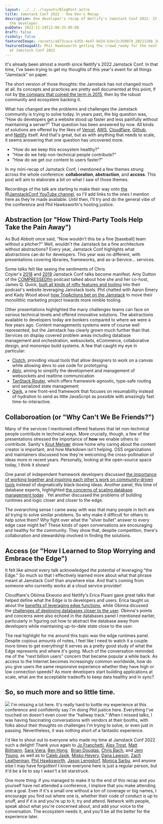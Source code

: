 ```yaml
---
layout: ../../../layouts/BlogPost.astro
title: Jamstack Conf 2022 - One Dev's Recap
description: One developer's recap of Netlify's Jamstack Conf 2022. It's me. I'm
  the developer.
pubDate: 2022-11-29T12:00:33-05:00
draft: false
rssOnly: false
featuredImage: /assets/a873caca-b355-4e47-8d24-b3ec2c350879_20221108_162354.jpeg
featuredImageAlt: Phil Hawksworth getting the crowd ready for the next speaker
  at Jamstack Conf 2022
---
```

It's already been almost a month since Netlify's 2022 Jamstack Conf. In that time, I've been trying to get my thoughts of this year's event for all things "Jamstack" on paper.

The short version of those thoughts: the Jamstack has not changed much at all. Its concepts and practices are pretty well documented at this point, if not by [the company that coined the term in 2015](https://sdtimes.com/webdev/jamstack-brings-front-end-development-back-into-focus/), then by the robust community and ecosystem backing it.

What has changed are the problems and challenges the Jamstack community is trying to solve today. In years past, the big question was, "How do developers get a website stood up faster and less painfully without maintaining a server?" That question has been answered by now. All kinds of solutions are offered by the likes of [Vercel](https://vercel.com/), [AWS](https://aws.amazon.com/amplify/), [Cloudflare](https://pages.cloudflare.com/), [Github](https://pages.github.com/), and [Netlify](https://www.netlify.com/) itself. And that's great, but as with anything that needs to scale, it seems answering that one question has uncovered more.

- "How do we keep this ecosystem healthy?"
- "How do we help non-technical people contribute?"
- "How do we get our content to users faster?"

In my mini-recap of Jamstack Conf, I mentioned a few themes strung across the whole conference: **collaboration**, **abstraction**, and **access**. This post will aim to elaborate a bit on what I saw of those themes.

Recordings of the talk are starting to make their way onto [the @JamstackConf YouTube channel](https://www.youtube.com/@JamstackConf), so I'll add links to the ones I mention here as they're made available. Until then, I'll try and do the general vibe of the conference and Phil Hawksworth's hosting justice.

## Abstraction (or "How Third-Party Tools Help Take the Pain Away")

As Bud Abbott once said, "Now wouldn't this be a fine [baseball] team without a pitcher?" Well, wouldn't the Jamstack be a fine architecture without abstractions? Every year, Jamstack Conf highlights what abstractions can do for developers. This year was no different, with presentations covering libraries, frameworks, and as-a-Service... services.

Some talks felt like seeing the sentiments of Chris Coyier's [2018](https://www.youtube.com/watch?v=grSxHfGoaeg) and [2019](https://www.youtube.com/watch?v=lFOfQsi5ye0) Jamstack Conf talks become manifest. Amy Dutton of the [COMPRESSEDfm](https://compressed.fm/) podcast talked about how she and her co-host, James Q. Quick, [built all kinds of nifty features and tooling](https://www.youtube.com/watch?v=WrqoANCpA7w) into their podcast's website leveraging Jamstack tools. Phil chatted with Aaron Emery and Kady Wood about [how TripActions bet on the Jamstack](https://www.youtube.com/watch?v=AsycaWgpmys) to move their monolithic marketing project towards more nimble tooling.

Other presentations highlighted the many challenges teams can face on various technical levels and offered innovative solutions. The abstractions available to developers today are bonkers compared to where we were a few years ago. Content managements systems were of course well represented, but the Jamstack has clearly grown much further than that. Services on display covered problem areas including database management and orchestration, websockets, eCommerce, collaborative design, and monorepo build systems. A few that caught my eye in particular:

- [Clutch](https://clutch.io/), providing visual tools that allow designers to work on a canvas while allowing devs to use code for prototyping.
- [Ably](https://ably.com/), aiming to simplify the development and management of websockets and realtime communication
- [TanStack Router](https://tanstack.com/router/v1), which offers framework-agnostic, type-safe routing and serialized state management
- [Qwik](https://qwik.builder.io/), a new front-end framework that focuses on resumability instead of hydration to send as little JavaScript as possible with amazingly fast time-to-interactive.

## Collaboroation (or "Why Can't We Be Friends?")

Many of the services I mentioned offered features that let non-technical people contribute in technical ways. More crucially, though, a few of the presentations stressed the importance of **how** we enable others to contribute. Sanity's [Knut Melvær](https://twitter.com/@kmelve) drove home why caring about the content creator is important, and how Markdown isn't helping. OSS organizations and maintainers discussed how they're welcoming the cross-pollination of ideas more in recent years. Personally, Iooking at the open-source space today, I think it shows!

One panel of independent framework developers discussed [the importance of working together and inspiring each other's work on community-driven tools](https://www.youtube.com/watch?v=bPTZmUR7z90) instead of dogmatically black-boxing ideas. Another panel, this time of database experts, highlighted [the concerns of scaling database management today](https://www.youtube.com/watch?v=yIoFpfr4vA0) . Yet another discussed the problems of building runtimes and logic closer and closer to the edge.

The overarching sense I came away with was that many people in tech are all trying to solve similar problems. So why make it difficult for others to help solve them? Why fight over what the "silver bullet" answer to every edge case might be? These kinds of open conversations are encouraging and healthy for the community. They show that, despite competition, there's collaboration and stewardship involved in finding the solutions.

## Access (or "How I Learned to Stop Worrying and Embrace the Edge")

It felt like almost every talk acknowledged the potential of leveraging "the Edge." So much so that I effectively learned more about what that phrase meant at Jamstack Conf than anywhere else. And that's coming from someone who currently works at a cloud service provider!

Cloudflare's Obinna Ekwuno and Netlify's Erica Pisani gave great talks that helped define what the Edge is to developers and users. Erica taught us about the [benefits of leveraging edge functions](https://www.youtube.com/watch?v=Bg_lPsOhfuc), while Obinna dicussed the [challenges of deploying databases closer to the user](https://www.youtube.com/watch?v=SxGDut4or8A). Obinna's points and concerns were also echoed in the databases panel I mentioned earlier, particularly in figuring out how to abstract the database away from developers while maintaining up-to-date state close to the user.

The real highlight for me around this topic was the edge runtimes panel. Despite copious amounts of notes, I feel like I need to watch it a couple more times to get everything! It serves as a pretty good study of what the Edge represents and where it's going. Much of the conversation reminded me of the "next billion users" concern that became popular a while back. As access to the Internet becomes increasingly common worldwide, how do you give users the same responsive experience whether they have high or low connection speeds? As more developers start building applications at scale, what are the acceptable tradeoffs to keep data healthy and in sync?

## So, so much more and so little time.





![](assets/08e139e8-646b-40b2-9d55-e63a182b2194_20221108_134209-1-copy.jpg)
I'm missing a lot here. It's really hard to bottle my experience at this conference and confidently say I'm doing Phil justice here. Everything I've touched on doesn't even cover the "hallway track." When I missed talks, I was having fascinating conversations with vendors at their booths, with folks about their thoughts on challenges I'm trying to solve, or even just in passing. Nevertheless, it was nothing short of a fantastic experience.

I'd like to shout out to everyone who made my time at Jamstack Conf 2022 such a delight! Thank yous again to [Jo Franchetti](https://twitter.com/thisisjofrank), [Alex Trost](https://twitter.com/trostcodes), [Matt Biilmann](https://twitter.com/biilmann), [Sara Viera](https://twitter.com/NikitaFTW), [Ben Hong](https://twitter.com/bencodezen),  [Brian Douglas](https://twitter.com/bdougieyo), [Chris Bach](https://twitter.com/chr_bach), and [Jem Young](https://twitter.com/jemyoung), as well as to [Caleb Jasik](https://twitter.com/calebjasik), [Misko Hevery](https://twitter.com/mhevery), [Dana Lawson](https://www.linkedin.com/in/dglawson/), [Zach Leatherman](https://twitter.com/zachleat/), [Phil Hawksworth](https://twitter.com/philhawksworth), [Jason Lengstorf](https://twitter.com/jlengstorf), [Monica Sarbu](https://twitter.com/monicasarbu), and anyone else I may have forgotten! I know everyone here is just a regular person, but it'd be a lie to say I wasn't a bit starstruck.

One more thing: if you managed to make it to the end of this recap and you yourself have not attended a conference, I implore that you make attending one a goal. Even if it's a small one without a ton of coverage or big names, I encourage you find out where one is, whether their code of conduct is up to snuff, and if it is and you're up to it, try and attend. Network with people, speak about what you're concerned about, and add your voice to the conversation. The ecosystem needs it, and you'll be all the better for the experience later.
